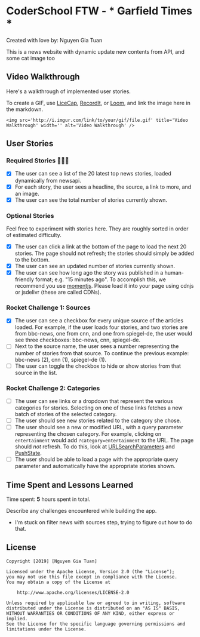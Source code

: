 
# CoderSchool FTW - * Garfield Times *

Created with love by: Nguyen Gia Tuan
  
This is a news website with dynamic update new contents from API, and some cat image too
## Video Walkthrough

Here's a walkthrough of implemented user stories.

To create a GIF, use [LiceCap](http://www.cockos.com/licecap/), [RecordIt](http://www.recordit.co), or [Loom](http://www.useloom.com), and link the image here in the markdown.

```
<img src='http://i.imgur.com/link/to/your/gif/file.gif' title='Video Walkthrough' width='' alt='Video Walkthrough' />
```

## User Stories


### Required Stories 🚦🎯🍾

-   [x] The user can see a list of the 20 latest top news stories, loaded dynamically from newsapi.
-   [x] For each story, the user sees a headline, the source, a link to more, and an image.
-   [x] The user can see the total number of stories currently shown.

### Optional Stories

Feel free to experiment with stories here. They are roughly sorted in order of estimated difficulty.

-   [x] The user can click a link at the bottom of the page to load the next 20 stories. The page should not refresh; the stories should simply be added to the bottom.
-   [x] The user can see an updated number of stories currently shown.
-   [x] The user can see how long ago the story was published in a human-friendly format; e.g. "15 minutes ago". To accomplish this, we recommend you use  [momentjs](http://momentjs.com/). Please load it into your page using cdnjs or jsdelivr (these are called CDNs).

### Rocket Challenge 1: Sources

-   [x] The user can see a checkbox for every unique source of the articles loaded. For example, if the user loads four stories, and two stories are from bbc-news, one from cnn, and one from spiegel-de, the user would see three checkboxes: bbc-news, cnn, spiegel-de.
-   [ ] Next to the source name, the user sees a number representing the number of stories from that source. To continue the previous example: bbc-news (2), cnn (1), spiegel-de (1).
-   [ ] The user can toggle the checkbox to hide or show stories from that source in the list.

### Rocket Challenge 2: Categories

-   [ ] The user can see links or a dropdown that represent the various categories for stories. Selecting on one of these links fetches a new batch of stories of the selected category.
-   [ ] The user should see new stories related to the category she chose.
-   [ ] The user should see a new or modified URL, with a query parameter representing the chosen category. For example, clicking on  `entertainment`  would add  `?category=entertainment`  to the URL. The page should  _not_  refresh. To do this, look at  [URLSearchParameters](https://stackoverflow.com/a/44160941)  and  [PushState](https://developer.mozilla.org/en-US/docs/Web/API/History_API#The_pushState()_method).
-   [ ] The user should be able to load a page with the appropriate query parameter and automatically have the appropriate stories shown.
## Time Spent and Lessons Learned

Time spent: **5** hours spent in total.

Describe any challenges encountered while building the app.

- I'm stuck on filter news with sources step, trying to figure out how to do that.

## License

    Copyright [2019] [Nguyen Gia Tuan]

    Licensed under the Apache License, Version 2.0 (the "License");
    you may not use this file except in compliance with the License.
    You may obtain a copy of the License at

        http://www.apache.org/licenses/LICENSE-2.0

    Unless required by applicable law or agreed to in writing, software
    distributed under the License is distributed on an "AS IS" BASIS,
    WITHOUT WARRANTIES OR CONDITIONS OF ANY KIND, either express or implied.
    See the License for the specific language governing permissions and
    limitations under the License.